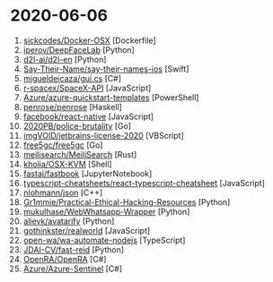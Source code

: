 # 2020-06-06

1. [sickcodes/Docker-OSX](https://github.com/sickcodes/Docker-OSX "Mac in Docker! Run near native OSX-KVM in Docker! X11 Forwarding!") [Dockerfile]
2. [iperov/DeepFaceLab](https://github.com/iperov/DeepFaceLab "DeepFaceLab is the leading software for creating deepfakes.") [Python]
3. [d2l-ai/d2l-en](https://github.com/d2l-ai/d2l-en "An interactive deep learning book with code, math, and discussions.") [Python]
4. [Say-Their-Name/say-their-names-ios](https://github.com/Say-Their-Name/say-their-names-ios "Say Their Name - iOS") [Swift]
5. [migueldeicaza/gui.cs](https://github.com/migueldeicaza/gui.cs "Console-based user interface toolkit for .NET applications.") [C#]
6. [r-spacex/SpaceX-API](https://github.com/r-spacex/SpaceX-API "🚀 Open Source REST API for rocket, core, capsule, pad, and launch data") [JavaScript]
7. [Azure/azure-quickstart-templates](https://github.com/Azure/azure-quickstart-templates "Azure Quickstart Templates") [PowerShell]
8. [penrose/penrose](https://github.com/penrose/penrose "Create beautiful diagrams just by typing mathematical notation in plain text.") [Haskell]
9. [facebook/react-native](https://github.com/facebook/react-native "A framework for building native apps with React.") [JavaScript]
10. [2020PB/police-brutality](https://github.com/2020PB/police-brutality "Repository containing evidence of police brutality during the 2020 George Floyd protests") [Go]
11. [imgVOID/jetbrains-license-2020](https://github.com/imgVOID/jetbrains-license-2020 "JetBrains license servers 2020-2021 IntelliJ WebStorm PyCharm PhpStorm 05 May 2020 works; yo ho ho from Ukraine!") [VBScript]
12. [free5gc/free5gc](https://github.com/free5gc/free5gc "Open source 5G core network base on 3GPP R15") [Go]
13. [meilisearch/MeiliSearch](https://github.com/meilisearch/MeiliSearch "Lightning Fast, Ultra Relevant, and Typo-Tolerant Search Engine") [Rust]
14. [kholia/OSX-KVM](https://github.com/kholia/OSX-KVM "Run macOS on QEMU/KVM. With OpenCore Now! No free support is provided. Open PR(s) to fix problems.") [Shell]
15. [fastai/fastbook](https://github.com/fastai/fastbook "Draft of the fastai book") [JupyterNotebook]
16. [typescript-cheatsheets/react-typescript-cheatsheet](https://github.com/typescript-cheatsheets/react-typescript-cheatsheet "Cheatsheets for experienced React developers getting started with TypeScript") [JavaScript]
17. [nlohmann/json](https://github.com/nlohmann/json "JSON for Modern C++") [C++]
18. [Gr1mmie/Practical-Ethical-Hacking-Resources](https://github.com/Gr1mmie/Practical-Ethical-Hacking-Resources "Compilation of Resources from TCM's Practical Ethical Hacking Udemy Course") [Python]
19. [mukulhase/WebWhatsapp-Wrapper](https://github.com/mukulhase/WebWhatsapp-Wrapper "An API for sending and receiving messages over web.whatsapp [Working as of 18th May 2018]") [Python]
20. [alievk/avatarify](https://github.com/alievk/avatarify "Avatars for Zoom, Skype and other video-conferencing apps.") [Python]
21. [gothinkster/realworld](https://github.com/gothinkster/realworld "The mother of all demo apps — Exemplary fullstack Medium.com clone powered by React, Angular, Node, Django, and many more 🏅") [JavaScript]
22. [open-wa/wa-automate-nodejs](https://github.com/open-wa/wa-automate-nodejs "💬 🤖 The most advanced NodeJS whatsapp library for chatbots with advanced features. Be sure to 🌟 this repository for updates!") [TypeScript]
23. [JDAI-CV/fast-reid](https://github.com/JDAI-CV/fast-reid "SOTA ReID Methods and Toolbox") [Python]
24. [OpenRA/OpenRA](https://github.com/OpenRA/OpenRA "Open Source real-time strategy game engine for early Westwood games such as Command & Conquer: Red Alert written in C# using SDL and OpenGL. Runs on Windows, Linux, *BSD and Mac OS X.") [C#]
25. [Azure/Azure-Sentinel](https://github.com/Azure/Azure-Sentinel "Cloud-native SIEM for intelligent security analytics for your entire enterprise.") [C#]
